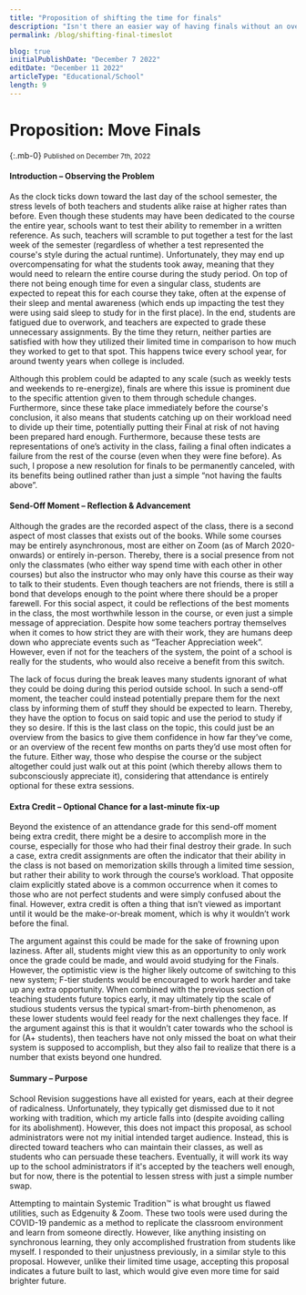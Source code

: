 ```yaml
---
title: "Proposition of shifting the time for finals"
description: "Isn't there an easier way of having finals without an overaccumulation of stress for students with 4 finals"
permalink: /blog/shifting-final-timeslot

blog: true
initialPublishDate: "December 7 2022"
editDate: "December 11 2022"
articleType: "Educational/School"
length: 9
---
```

# Proposition: Move Finals
{:.mb-0}
<small class="font-italic font-weight-light font-underline">Published on December 7th, 2022</small>

#### Introduction – Observing the Problem

As the clock ticks down toward the last day of the school semester, the stress levels of both teachers and students alike raise at higher rates than before. Even though these students may have been dedicated to the course the entire year, schools want to test their ability to remember in a written reference. As such, teachers will scramble to put together a test for the last week of the semester (regardless of whether a test represented the course's style during the actual runtime). Unfortunately, they may end up overcompensating for what the students took away, meaning that they would need to relearn the entire course during the study period. On top of there not being enough time for even a singular class, students are expected to repeat this for each course they take, often at the expense of their sleep and mental awareness (which ends up impacting the test they were using said sleep to study for in the first place). In the end, students are fatigued due to overwork, and teachers are expected to grade these unnecessary assignments. By the time they return, neither parties are satisfied with how they utilized their limited time in comparison to how much they worked to get to that spot. This happens twice every school year, for around twenty years when college is included.

Although this problem could be adapted to any scale (such as weekly tests and weekends to re-energize), finals are where this issue is prominent due to the specific attention given to them through schedule changes. Furthermore, since these take place immediately before the course's conclusion, it also means that students catching up on their workload need to divide up their time, potentially putting their Final at risk of not having been prepared hard enough. Furthermore, because these tests are representations of one’s activity in the class, failing a final often indicates a failure from the rest of the course (even when they were fine before). As such, I propose a new resolution for finals to be permanently canceled, with its benefits being outlined rather than just a simple “not having the faults above”.

#### Send-Off Moment – Reflection & Advancement

Although the grades are the recorded aspect of the class, there is a second aspect of most classes that exists out of the books. While some courses may be entirely asynchronous, most are either on Zoom (as of March 2020-onwards) or entirely in-person. Thereby, there is a social presence from not only the classmates (who either way spend time with each other in other courses) but also the instructor who may only have this course as their way to talk to their students. Even though teachers are not friends, there is still a bond that develops enough to the point where there should be a proper farewell. For this social aspect, it could be reflections of the best moments in the class, the most worthwhile lesson in the course, or even just a simple message of appreciation. Despite how some teachers portray themselves when it comes to how strict they are with their work, they are humans deep down who appreciate events such as “Teacher Appreciation week”. However, even if not for the teachers of the system, the point of a school is really for the students, who would also receive a benefit from this switch.

The lack of focus during the break leaves many students ignorant of what they could be doing during this period outside school. In such a send-off moment, the teacher could instead potentially prepare them for the next class by informing them of stuff they should be expected to learn. Thereby, they have the option to focus on said topic and use the period to study if they so desire. If this is the last class on the topic, this could just be an overview from the basics to give them confidence in how far they’ve come, or an overview of the recent few months on parts they’d use most often for the future. Either way, those who despise the course or the subject altogether could just walk out at this point (which thereby allows them to subconsciously appreciate it), considering that attendance is entirely optional for these extra sessions.

#### Extra Credit – Optional Chance for a last-minute fix-up

Beyond the existence of an attendance grade for this send-off moment being extra credit, there might be a desire to accomplish more in the course, especially for those who had their final destroy their grade. In such a case, extra credit assignments are often the indicator that their ability in the class is not based on memorization skills through a limited time session, but rather their ability to work through the course’s workload. That opposite claim explicitly stated above is a common occurrence when it comes to those who are not perfect students and were simply confused about the final. However, extra credit is often a thing that isn’t viewed as important until it would be the make-or-break moment, which is why it wouldn’t work before the final.

The argument against this could be made for the sake of frowning upon laziness. After all, students might view this as an opportunity to only work once the grade could be made, and would avoid studying for the Finals. However, the optimistic view is the higher likely outcome of switching to this new system; F-tier students would be encouraged to work harder and take up any extra opportunity. When combined with the previous section of teaching students future topics early, it may ultimately tip the scale of studious students versus the typical smart-from-birth phenomenon, as these lower students would feel ready for the next challenges they face. If the argument against this is that it wouldn’t cater towards who the school is for (A+ students), then teachers have not only missed the boat on what their system is supposed to accomplish, but they also fail to realize that there is a number that exists beyond one hundred.

#### Summary – Purpose

School Revision suggestions have all existed for years, each at their degree of radicalness. Unfortunately, they typically get dismissed due to it not working with tradition, which my article falls into (despite avoiding calling for its abolishment). However, this does not impact this proposal, as school administrators were not my initial intended target audience. Instead, this is directed toward teachers who can maintain their classes, as well as students who can persuade these teachers. Eventually, it will work its way up to the school administrators if it's accepted by the teachers well enough, but for now, there is the potential to lessen stress with just a simple number swap.

Attempting to maintain Systemic Tradition:tm: is what brought us flawed utilities, such as Edgenuity & Zoom. These two tools were used during the COVID-19 pandemic as a method to replicate the classroom environment and learn from someone directly. However, like anything insisting on synchronous learning, they only accomplished frustration from students like myself. I responded to their unjustness previously, in a similar style to this proposal. However, unlike their limited time usage, accepting this proposal indicates a future built to last, which would give even more time for said brighter future. 
